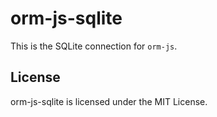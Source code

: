 # orm-js-sqlite

This is the SQLite connection for `orm-js`.


## License

orm-js-sqlite is licensed under the MIT License.